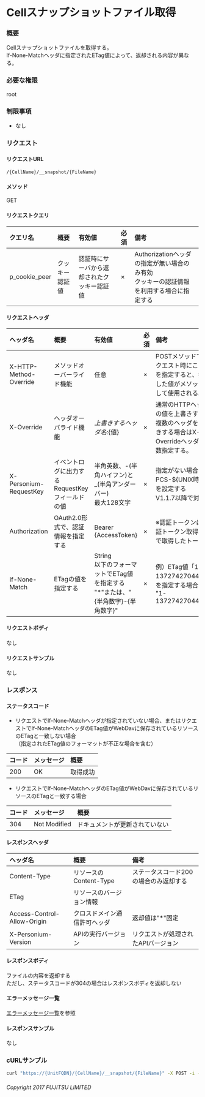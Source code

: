 # Cellスナップショットファイル取得
### 概要
Cellスナップショットファイルを取得する。<br>If-None-Matchヘッダに指定されたETag値によって、返却される内容が異なる。

### 必要な権限
root

### 制限事項
* なし


### リクエスト
#### リクエストURL
```
/{CellName}/__snapshot/{FileName}
```
#### メソッド
GET

#### リクエストクエリ
|クエリ名|概要|有効値|必須|備考|
|:--|:--|:--|:--|:--|
|p_cookie_peer|クッキー認証値|認証時にサーバから返却されたクッキー認証値|×|Authorizationヘッダの指定が無い場合のみ有効<br>クッキーの認証情報を利用する場合に指定する|

#### リクエストヘッダ
|ヘッダ名|概要|有効値|必須|備考|
|:--|:--|:--|:--|:--|
|X-HTTP-Method-Override|メソッドオーバーライド機能|任意|×|POSTメソッドでリクエスト時にこの値を指定すると、指定した値がメソッドとして使用される。|
|X-Override|ヘッダオーバライド機能|${上書きするヘッダ名}:${値}|×|通常のHTTPヘッダの値を上書きする。複数のヘッダを上書きする場合はX-Overrideヘッダを複数指定する。|
|X-Personium-RequestKey|イベントログに出力するRequestKeyフィールドの値|半角英数、-(半角ハイフン)と_(半角アンダーバー)<br>最大128文字|×|指定がない場合、PCS-${UNIX時間}を設定する<br>V1.1.7以降で対応|
|Authorization|OAuth2.0形式で、認証情報を指定する|Bearer {AccessToken}|×|※認証トークンは認証トークン取得APIで取得したトークン|
|If-None-Match|ETagの値を指定する|String<br>以下のフォーマットでETag値を指定する<br>"*"または、"{半角数字}-{半角数字}"|×|例）ETag値「1-1372742704414」を指定する場合<br>"1-1372742704414"|

#### リクエストボディ
なし

#### リクエストサンプル
なし


### レスポンス
#### ステータスコード
- リクエストでIf-None-Matchヘッダが指定されていない場合、またはリクエストでIf-None-MatchヘッダのETag値がWebDavに保存されているリソースのETagと一致しない場合<br>（指定されたETag値のフォーマットが不正な場合を含む）

|コード|メッセージ|概要|
|:--|:--|:--|
|200|OK|取得成功|

- リクエストでIf-None-MatchヘッダのETag値がWebDavに保存されているリソースのETagと一致する場合

|コード|メッセージ|概要|
|:--|:--|:--|
|304|Not Modified|ドキュメントが更新されていない|

#### レスポンスヘッダ
|ヘッダ名|概要|備考|
|:--|:--|:--|
|Content-Type|リソースのContent-Type|ステータスコード200の場合のみ返却する|
|ETag|リソースのバージョン情報||
|Access-Control-Allow-Origin|クロスドメイン通信許可ヘッダ|返却値は"*"固定|
|X-Personium-Version|APIの実行バージョン|リクエストが処理されたAPIバージョン|

#### レスポンスボディ
ファイルの内容を返却する<br>
ただし、ステータスコードが304の場合はレスポンスボディを返却しない

#### エラーメッセージ一覧
[エラーメッセージ一覧](004_Error_Messages.html)を参照

#### レスポンスサンプル
なし


### cURLサンプル
```sh
curl "https://{UnitFQDN}/{CellName}/__snapshot/{FileName}" -X POST -i -H 'Authorization: Bearer {AccessToken}'
```

###### Copyright 2017 FUJITSU LIMITED
